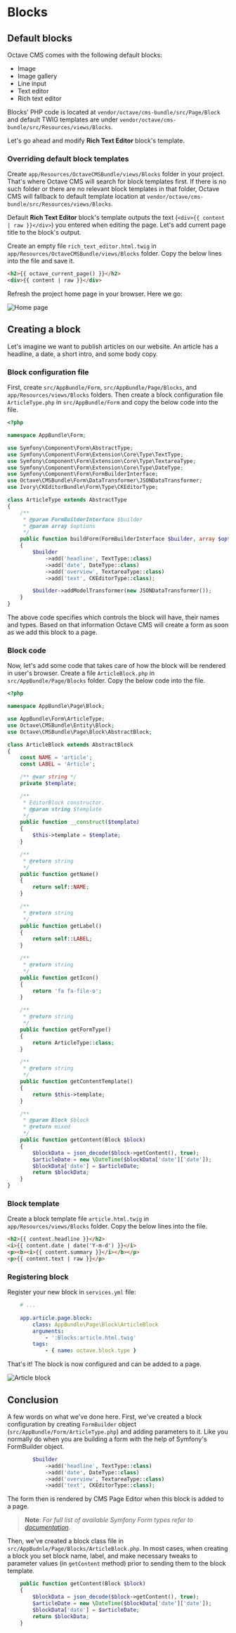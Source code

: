 Blocks
======

## Default blocks

Octave CMS comes with the following default blocks:

* Image
* Image gallery
* Line input
* Text editor
* Rich text editor

Blocks' PHP code is located at `vendor/octave/cms-bundle/src/Page/Block` and default TWIG templates are under `vendor/octave/cms-bundle/src/Resources/views/Blocks`.

Let's go ahead and modify **Rich Text Editor** block's template.

### Overriding default block templates

Create `app/Resources/OctaveCMSBundle/views/Blocks` folder in your project. 
That's where Octave CMS will search for block templates first. 
If there is no such folder or there are no relevant block templates in that folder, Octave CMS will fallback to default template location at `vendor/octave/cms-bundle/src/Resources/views/Blocks`.

Default **Rich Text Editor** block's template outputs the text (`<div>{{ content | raw }}</div>`) you entered when editing the page. 
Let's add current page title to the block's output. 

Create an empty file `rich_text_editor.html.twig` in `app/Resources/OctaveCMSBundle/views/Blocks` folder. 
Copy the below lines into the file and save it.    

```html
<h2>{{ octave_current_page() }}</h2>
<div>{{ content | raw }}</div>
```

Refresh the project home page in your browser. Here we go:

![Home page](http://img.octavecms.com/assets/images/developers-guide/07-hello-wolrd-page-title.png)

## Creating a block

Let's imagine we want to publish articles on our website. 
An article has a headline, a date, a short intro, and some body copy. 
  
### Block configuration file

First, create `src/AppBundle/Form`, `src/AppBundle/Page/Blocks`, and `app/Resources/views/Blocks` folders. 
Then create a block configuration file `ArticleType.php` in `src/AppBundle/Form` and copy the below code into the file. 

```php
<?php

namespace AppBundle\Form;

use Symfony\Component\Form\AbstractType;
use Symfony\Component\Form\Extension\Core\Type\TextType;
use Symfony\Component\Form\Extension\Core\Type\TextareaType;
use Symfony\Component\Form\Extension\Core\Type\DateType;
use Symfony\Component\Form\FormBuilderInterface;
use Octave\CMSBundle\Form\DataTransformer\JSONDataTransformer;
use Ivory\CKEditorBundle\Form\Type\CKEditorType;

class ArticleType extends AbstractType
{
    /**
     * @param FormBuilderInterface $builder
     * @param array $options
     */
    public function buildForm(FormBuilderInterface $builder, array $options)
    {
        $builder
            ->add('headline', TextType::class)
            ->add('date', DateType::class)
            ->add('overview', TextareaType::class)
            ->add('text', CKEditorType::class);

        $builder->addModelTransformer(new JSONDataTransformer());
    }
}
```

The above code specifies which controls the block will have, their names and types. 
Based on that information Octave CMS will create a form as soon as we add this block to a page. 

### Block code

Now, let's add some code that takes care of how the block will be rendered in user's browser.
Create a file `ArticleBlock.php` in `src/AppBundle/Page/Blocks` folder. Copy the below code into the file.

```php
<?php

namespace AppBundle\Page\Block;

use AppBundle\Form\ArticleType;
use Octave\CMSBundle\Entity\Block;
use Octave\CMSBundle\Page\Block\AbstractBlock;

class ArticleBlock extends AbstractBlock
{
    const NAME = 'article';
    const LABEL = 'Article';

    /** @var string */
    private $template;

    /**
     * EditorBlock constructor.
     * @param string $template
     */
    public function __construct($template)
    {
        $this->template = $template;
    }

    /**
     * @return string
     */
    public function getName()
    {
        return self::NAME;
    }

    /**
     * @return string
     */
    public function getLabel()
    {
        return self::LABEL;
    }

    /**
     * @return string
     */
    public function getIcon()
    {
        return 'fa fa-file-o';
    }

    /**
     * @return string
     */
    public function getFormType()
    {
        return ArticleType::class;
    }

    /**
     * @return string
     */
    public function getContentTemplate()
    {
        return $this->template;
    }

    /**
     * @param Block $block
     * @return mixed
     */
    public function getContent(Block $block)
    {
        $blockData = json_decode($block->getContent(), true);
        $articleDate = new \DateTime($blockData['date']['date']);
        $blockData['date'] = $articleDate;
        return $blockData;
    }
}
```

### Block template

Create a block template file `article.html.twig` in `app/Resources/views/Blocks` folder. 
Copy the below lines into the file.  

```html
<h2>{{ content.headline }}</h2>
<i>{{ content.date | date('Y-m-d') }}</i>
<p><b><i>{{ content.summary }}</i></b></p>
<p>{{ content.text | raw }}</p>
```

### Registering block

Register your new block in `services.yml` file:

```yaml
    # ...
    
    app.article.page.block:
        class: AppBundle\Page\Block\ArticleBlock
        arguments:
            - ':Blocks:article.html.twig'
        tags:
            - { name: octave.block.type }
```

That's it! The block is now configured and can be added to a page. 

![Article block](http://img.octavecms.com/assets/images/developers-guide/08-article-block.png?a=1)

## Conclusion

A few words on what we've done here. 
First, we've created a block configuration by creating `FormBuilder` object (`src/AppBundle/Form/ArticleType.php`) and adding parameters to it. 
Like you normally do when you are building a form with the help of Symfony's FormBuilder object. 

```php
        $builder
            ->add('headline', TextType::class)
            ->add('date', DateType::class)
            ->add('overview', TextareaType::class)
            ->add('text', CKEditorType::class);
```

The form then is rendered by CMS Page Editor when this block is added to a page. 

>**Note**: _For full list of available Symfony Form types refer to [documentation](https://symfony.com/doc/current/reference/forms/types.html)._

Then, we've created a block class file in `src/AppBudnle/Page/Blocks/ArticleBlock.php`. 
In most cases, when creating a block you set block name, label, and make necessary tweaks to parameter values (in `getContent` method) prior to sending them to the block template. 

```php
    public function getContent(Block $block)
    {
        $blockData = json_decode($block->getContent(), true);
        $articleDate = new \DateTime($blockData['date']['date']);
        $blockData['date'] = $articleDate;
        return $blockData;
    }
```
